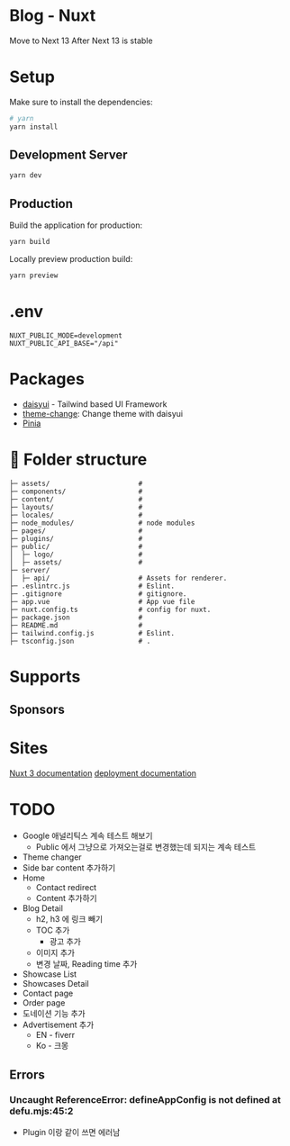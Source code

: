 # Blog - Nuxt
Move to Next 13 After Next 13 is stable

# Setup
Make sure to install the dependencies:
```bash
# yarn
yarn install
````
## Development Server

```bash
yarn dev
```
## Production
Build the application for production:
```bash
yarn build
```
Locally preview production build:
```bash
yarn preview
```

# .env
```text
NUXT_PUBLIC_MODE=development
NUXT_PUBLIC_API_BASE="/api"
```

# Packages
- [daisyui](https://daisyui.com/) - Tailwind based UI Framework
- [theme-change](https://github.com/saadeghi/theme-change): Change theme with daisyui
- [Pinia](https://nuxt.com/modules/pinia)

# :file_folder: Folder structure
```text
├─ assets/                      #
├─ components/                  #
├─ content/                     #
├─ layouts/                     #
├─ locales/                     #
├─ node_modules/                # node modules
├─ pages/                       #
├─ plugins/                     #
├─ public/                      #
│  ├─ logo/                     #
│  ├─ assets/                   #
├─ server/
│  ├─ api/                      # Assets for renderer.
├─ .eslintrc.js                 # Eslint.
├─ .gitignore                   # gitignore.
├─ app.vue                      # App vue file
├─ nuxt.config.ts               # config for nuxt.
├─ package.json                 #
├─ README.md                    #
├─ tailwind.config.js           # Eslint.
├─ tsconfig.json                # .
```

# Supports

## Sponsors

# Sites
[Nuxt 3 documentation](https://nuxt.com/docs/getting-started/introduction)
[deployment documentation](https://nuxt.com/docs/getting-started/deployment)

# TODO
- Google 애널리틱스 계속 테스트 해보기
  - Public 에서 그냥으로 가져오는걸로 변경했는데 되지는 계속 테스트
- Theme changer
- Side bar content 추가하기
- Home
  - Contact redirect
  - Content 추가하기
- Blog Detail
  - h2, h3 에 링크 빼기
  - TOC 추가
    - 광고 추가
  - 이미지 추가
  - 변경 날짜, Reading time 추가
- Showcase List
- Showcases Detail
- Contact page
- Order page
- 도네이션 기능 추가
- Advertisement 추가
  - EN - fiverr
  - Ko - 크몽
## Errors
### Uncaught ReferenceError: defineAppConfig is not defined at defu.mjs:45:2
- Plugin 이랑 같이 쓰면 에러남
